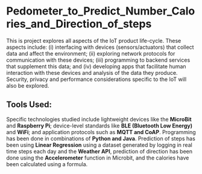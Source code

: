# Pedometer_to_Predict_Number_Calories_and_Direction_of_steps
This is project explores all aspects of the IoT product life-cycle. These aspects include: (i) interfacing with devices (sensors/actuators) that collect data and affect the environment; (ii) exploring network protocols for communication with these devices; (iii) programming to backend services that supplement this data; and (iv) developing apps that facilitate human interaction with these devices and analysis of the data they produce. Security, privacy and performance considerations specific to the IoT will also be explored. 
## Tools Used:
Specific technologies studied include lightweight devices like the **MicroBit** and **Raspberry Pi**; device-level standards like **BLE (Bluetooth Low Energy)** and **WiFi**; and application protocols such as **MQTT and CoAP**. Programming has been done in combinations of **Python and Java**. Prediction of steps has been using **Linear Regression** using a dataset generated by logging in real time steps each day and the **Weather API**, prediction of direction has been done using the **Accelerometer** function in Microbit, and the calories have been calculated using a formula.
